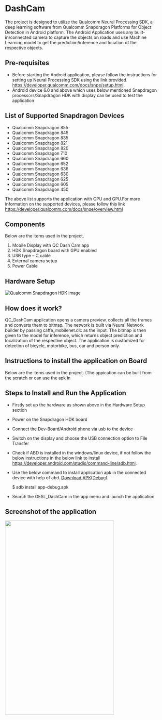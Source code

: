# DashCam

The project is designed to utilize the Qualcomm Neural Processing SDK, a deep learning software from Qualcomm Snapdragon Platforms for Object Detection in Android platform. The Android Application  uses any built-in/connected  camera to capture the objects on roads and use Machine Learning model to get the prediction/inference and location of the respective objects.

## Pre-requisites
* Before starting the Android application, please follow the instructions for setting up Neural Processing SDK using the link provided.
	https://developer.qualcomm.com/docs/snpe/setup.html. 
* Android device 6.0 and above which uses below mentioned Snapdragon processors/Snapdragon HDK with display can be used to test the application

## List of Supported Snapdragon Devices

- Qualcomm Snapdragon 855
- Qualcomm Snapdragon 845
- Qualcomm Snapdragon 835
- Qualcomm Snapdragon 821
- Qualcomm Snapdragon 820
- Qualcomm Snapdragon 710
- Qualcomm Snapdragon 660
- Qualcomm Snapdragon 652
- Qualcomm Snapdragon 636
- Qualcomm Snapdragon 630
- Qualcomm Snapdragon 625
- Qualcomm Snapdragon 605
- Qualcomm Snapdragon 450

The above list supports the application with CPU and GPU.For more information on the supported devices, please follow this link https://developer.qualcomm.com/docs/snpe/overview.html

## Components
Below are the items used in the project.
1. Mobile Display with QC Dash Cam app
2. HDK Snapdragon board with GPU enabled
3. USB type – C cable
4. External camera setup
5. Power Cable

## Hardware Setup

![Qualcomm Snapdragon HDK image](https://github.com/globaledgesoft/AIML-DashCam-App/blob/master/app/src/main/res/drawable/snapdragon_hdk.jpg)

## How does it work?
QC_DashCam application opens a camera preview, collects all the frames and converts them to bitmap. The network is built via  Neural Network builder by passing caffe_mobilenet.dlc as the input. The bitmap is then given to the model for inference, which returns object prediction and localization of the respective object.
The application is customized for detection of bicycle, motorbike, bus, car and person only. 

## Instructions to install the application on Board
Below are the items used in the project.
(The appication can be built from the scratch or can use the apk in 


## Steps to Install and Run the Application
* Firstly set up the hardware as shown above in the Hardware Setup section
* Power on the Snapdragon HDK board
* Connect the Dev-Board/Android phone via usb to the device
* Switch on the display and choose the USB connection option to File Transfer
* Check if ABD is installed in the windows/linux device, if not follow the below instructions in the below link to install
	https://developer.android.com/studio/command-line/adb.html.
* Use the below command to install application apk in the connected device with help of abd. [Download APK(Debug)](https://github.com/globaledgesoft/AIML-DashCam-App/blob/master/app/build/outputs/apk/debug)

	$ adb install app-debug.apk
* Search the GESL_DashCam in the app menu and launch the application

## Screenshot of the application
<a href="url"><img src="https://github.com/globaledgesoft/AIML-DashCam-App/blob/master/app/src/main/res/drawable/sample_predic_img.png" align="left" height="640" width="360" ></a>
